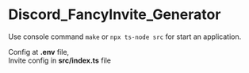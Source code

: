 # Discord_FancyInvite_Generator

Use console command `make` or `npx ts-node src` for start an application.

Config at **.env** file,\
Invite config in **src/index.ts** file